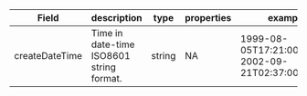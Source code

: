 |Field | description | type | properties | example | enum|
| ---| ---| ---| ---| ---| --- |
| createDateTime | Time in date-time ISO8601 string format. | string | NA | 1999-08-05T17:21:00+01:00, 2002-09-21T02:37:00-08:00 | NA|
